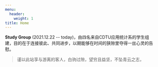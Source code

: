 ```yaml
---
menu:
  header:
    weight: 1
title: Home
---
```


**Study Group** (2021.12.22 -- today)，由四名来自CDTU应用统计系的学生组建，目的在于连接彼此、共同进步，以期能够在时间的狭隙里夺得一丝心灵的告慰。

<div class="quote-right">

> 谨以此站享与游离的客人，白驹过隙，望穷且益坚，不坠青云之志，

</div>


